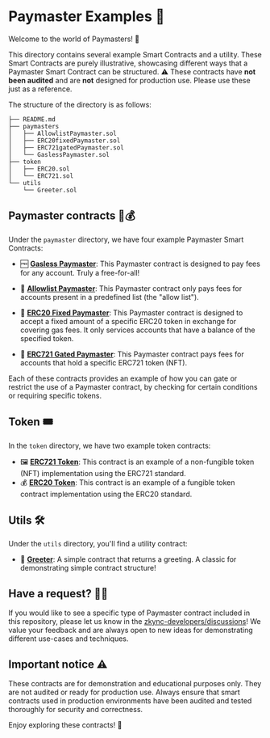 # Paymaster Examples 📁

Welcome to the world of Paymasters! 🎉

This directory contains several example Smart Contracts and a utility. These Smart Contracts are purely illustrative, showcasing different ways that a Paymaster Smart Contract can be structured. ⚠️ These contracts have **not been audited** and  are **not** designed for production use.  Please use these just as a reference.

The structure of the directory is as follows:

```
├── README.md
├── paymasters
│   ├── AllowlistPaymaster.sol
│   ├── ERC20fixedPaymaster.sol
│   ├── ERC721gatedPaymaster.sol
│   └── GaslessPaymaster.sol
├── token
│   ├── ERC20.sol
│   └── ERC721.sol
└── utils
    └── Greeter.sol
```

## Paymaster contracts 📝💰

Under the `paymaster` directory, we have four example Paymaster Smart Contracts:

- 🆓 **[Gasless Paymaster](./paymasters/GaslessPaymaster.sol)**: This Paymaster contract is designed to pay fees for any account. Truly a free-for-all!

- 📜 **[Allowlist Paymaster](./paymasters/AllowlistPaymaster.sol)**: This Paymaster contract only pays fees for accounts present in a predefined list (the "allow list").

- 🎫 **[ERC20 Fixed Paymaster](./paymasters/ERC20fixedPaymaster.sol)**: This Paymaster contract is designed to accept a fixed amount of a specific ERC20 token in exchange for covering gas fees. It only services accounts that have a balance of the specified token.

- 🎨 **[ERC721 Gated Paymaster](./paymasters/ERC721gatedPaymaster.sol)**: This Paymaster contract pays fees for accounts that hold a specific ERC721 token (NFT).

Each of these contracts provides an example of how you can gate or restrict the use of a Paymaster contract, by checking for certain conditions or requiring specific tokens.

## Token 🎟

In the `token` directory, we have two example token contracts:

- 🖼️ **[ERC721 Token](./token/ERC721.sol)**: This contract is an example of a non-fungible token (NFT) implementation using the ERC721 standard.
- 💰 **[ERC20 Token](./token/ERC20.sol)**: This contract is an example of a fungible token contract implementation using the ERC20 standard.

## Utils 🛠️

Under the `utils` directory, you'll find a utility contract:

- 👋 **[Greeter](./utils/Greeter.sol)**: A simple contract that returns a greeting. A classic for demonstrating simple contract structure!

## Have a request? 🙋‍♀️
If you would like to see a specific type of Paymaster contract included in this repository, please let us know in the [zkync-developers/discussions](https://github.com/zkSync-Community-Hub/zksync-developers/discussions)! We value your feedback and are always open to new ideas for demonstrating different use-cases and techniques.

## Important notice ⚠️

These contracts are for demonstration and educational purposes only. They are not audited or ready for production use. Always ensure that smart contracts used in production environments have been audited and tested thoroughly for security and correctness.

Enjoy exploring these contracts! 🚀